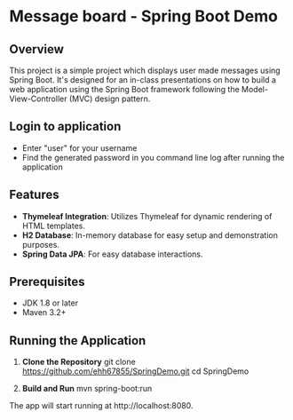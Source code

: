 # Message board - Spring Boot Demo

## Overview
This project is a simple project which displays user made messages using Spring Boot. It's designed for an in-class presentations on how to build a web application using the Spring Boot framework following the Model-View-Controller (MVC) design pattern.

## Login to application
- Enter "user" for your username
- Find the generated password in you command line log after running the application

## Features
- **Thymeleaf Integration**: Utilizes Thymeleaf for dynamic rendering of HTML templates.
- **H2 Database**: In-memory database for easy setup and demonstration purposes.
- **Spring Data JPA**: For easy database interactions.

## Prerequisites
- JDK 1.8 or later
- Maven 3.2+

## Running the Application
1. **Clone the Repository**
git clone https://github.com/ehh67855/SpringDemo.git
cd SpringDemo

2. **Build and Run**
mvn spring-boot:run

The app will start running at http://localhost:8080.


